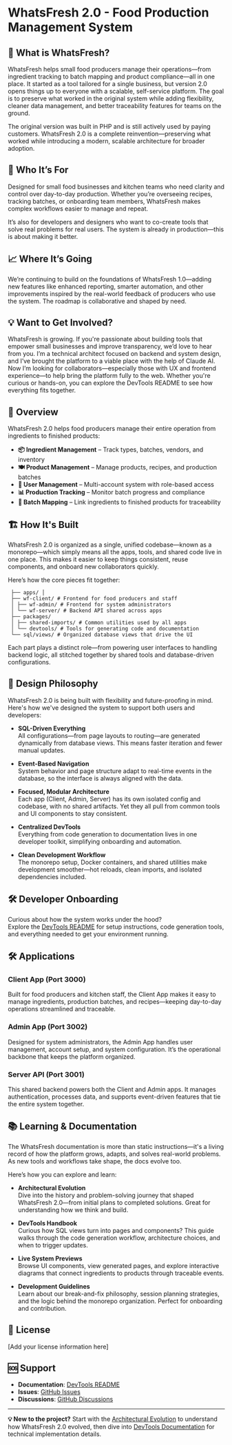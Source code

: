 # WhatsFresh 2.0 - Food Production Management System

## 🌱 What is WhatsFresh?

WhatsFresh helps small food producers manage their operations—from ingredient tracking to batch mapping and product compliance—all in one place. It started as a tool tailored for a single business, but version 2.0 opens things up to everyone with a scalable, self-service platform. The goal is to preserve what worked in the original system while adding flexibility, cleaner data management, and better traceability features for teams on the ground.

The original version was built in PHP and is still actively used by paying customers. WhatsFresh 2.0 is a complete reinvention—preserving what worked while introducing a modern, scalable architecture for broader adoption.

## 👥 Who It’s For

Designed for small food businesses and kitchen teams who need clarity and control over day-to-day production. Whether you’re overseeing recipes, tracking batches, or onboarding team members, WhatsFresh makes complex workflows easier to manage and repeat.

It’s also for developers and designers who want to co-create tools that solve real problems for real users. The system is already in production—this is about making it better.

## 📈 Where It’s Going

We’re continuing to build on the foundations of WhatsFresh 1.0—adding new features like enhanced reporting, smarter automation, and other improvements inspired by the real-world feedback of producers who use the system. The roadmap is collaborative and shaped by need.

## 💡 Want to Get Involved?

WhatsFresh is growing. If you're passionate about building tools that empower small businesses and improve transparency, we’d love to hear from you.
I’m a technical architect focused on backend and system design, and I’ve brought the platform to a viable place with the help of Claude AI. Now I’m looking for collaborators—especially those with UX and frontend experience—to help bring the platform fully to the web.
Whether you're curious or hands-on, you can explore the DevTools README to see how everything fits together.

## 🎯 Overview

WhatsFresh 2.0 helps food producers manage their entire operation from ingredients to finished products:

- **📦 Ingredient Management** – Track types, batches, vendors, and inventory  
- **🍽️ Product Management** – Manage products, recipes, and production batches  
- **👥 User Management** – Multi-account system with role-based access  
- **📊 Production Tracking** – Monitor batch progress and compliance  
- **🔄 Batch Mapping** – Link ingredients to finished products for traceability

## 🏗️ How It's Built

WhatsFresh 2.0 is organized as a single, unified codebase—known as a monorepo—which simply means all the apps, tools, and shared code live in one place. This makes it easier to keep things consistent, reuse components, and onboard new collaborators quickly.

Here’s how the core pieces fit together:
```plaintext
 ├── apps/ │ 
 ├── wf-client/ # Frontend for food producers and staff 
 │ ├── wf-admin/ # Frontend for system administrators 
 │ └── wf-server/ # Backend API shared across apps 
 ├── packages/ 
 │ ├── shared-imports/ # Common utilities used by all apps 
 │ └── devtools/ # Tools for generating code and documentation 
 └── sql/views/ # Organized database views that drive the UI
 ```


Each part plays a distinct role—from powering user interfaces to handling backend logic, all stitched together by shared tools and database-driven configurations.

## 🧠 Design Philosophy

WhatsFresh 2.0 is being built with flexibility and future-proofing in mind. Here's how we've designed the system to support both users and developers:

- **SQL-Driven Everything**  
  All configurations—from page layouts to routing—are generated dynamically from database views. This means faster iteration and fewer manual updates.

- **Event-Based Navigation**  
  System behavior and page structure adapt to real-time events in the database, so the interface is always aligned with the data.

- **Focused, Modular Architecture**  
  Each app (Client, Admin, Server) has its own isolated config and codebase, with no shared artifacts. Yet they all pull from common tools and UI components to stay consistent.

- **Centralized DevTools**  
  Everything from code generation to documentation lives in one developer toolkit, simplifying onboarding and automation.

- **Clean Development Workflow**  
  The monorepo setup, Docker containers, and shared utilities make development smoother—hot reloads, clean imports, and isolated dependencies included.


## 🛠️ Developer Onboarding

Curious about how the system works under the hood?  
Explore the [DevTools README](./packages/devtools/README.md) for setup instructions, code generation tools, and everything needed to get your environment running.

## 🛠️ Applications

### Client App (Port 3000)
Built for food producers and kitchen staff, the Client App makes it easy to manage ingredients, production batches, and recipes—keeping day-to-day operations streamlined and traceable.

### Admin App (Port 3002)
Designed for system administrators, the Admin App handles user management, account setup, and system configuration. It’s the operational backbone that keeps the platform organized.

### Server API (Port 3001)
This shared backend powers both the Client and Admin apps. It manages authentication, processes data, and supports event-driven features that tie the entire system together.


## 📚 Learning & Documentation

The WhatsFresh documentation is more than static instructions—it's a living record of how the platform grows, adapts, and solves real-world problems. As new tools and workflows take shape, the docs evolve too.

Here’s how you can explore and learn:

- **Architectural Evolution**  
  Dive into the history and problem-solving journey that shaped WhatsFresh 2.0—from initial plans to completed solutions. Great for understanding how we think and build.

- **DevTools Handbook**  
  Curious how SQL views turn into pages and components? This guide walks through the code generation workflow, architecture choices, and when to trigger updates.

- **Live System Previews**  
  Browse UI components, view generated pages, and explore interactive diagrams that connect ingredients to products through traceable events.

- **Development Guidelines**  
  Learn about our break-and-fix philosophy, session planning strategies, and the logic behind the monorepo organization. Perfect for onboarding and contribution.


## 📄 License

[Add your license information here]

## 🆘 Support

- **Documentation**: [DevTools README](./packages/devtools/README.md)
- **Issues**: [GitHub Issues](../../issues)  
- **Discussions**: [GitHub Discussions](../../discussions)

---

**💡 New to the project?** Start with the [Architectural Evolution](./claude-plans/b-completed/index.md) to understand how WhatsFresh 2.0 evolved, then dive into [DevTools Documentation](./packages/devtools/README.md) for technical implementation details.